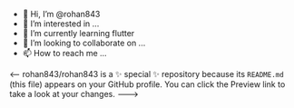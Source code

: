- 👋 Hi, I’m @rohan843
- 👀 I’m interested in ...
- 🌱 I’m currently learning flutter
- 💞️ I’m looking to collaborate on ...
- 📫 How to reach me ...

<--
rohan843/rohan843 is a ✨ special ✨ repository because its `README.md` (this file) appears on your GitHub profile.
You can click the Preview link to take a look at your changes.
--->
